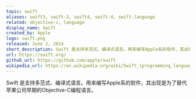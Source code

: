 ```yaml
---
topic: swift
aliases: swift3, swift-3, swift4, swift-4, swift-language
related: objective-c, language
display_name: Swift
created_by: Apple
logo: swift.png
released: June 2, 2014
short_description: Swift 是支持多范式、编译式语言。用来编写Apple系的软件，其出现是为了替代苹果公司早期的Objective-C编程语言。
url: https://swift.org/
github_url: https://github.com/apple/swift
wikipedia_url: https://en.wikipedia.org/wiki/Swift_(programming_language)
---
```

Swift 是支持多范式、编译式语言。用来编写Apple系的软件，其出现是为了替代苹果公司早期的Objective-C编程语言。